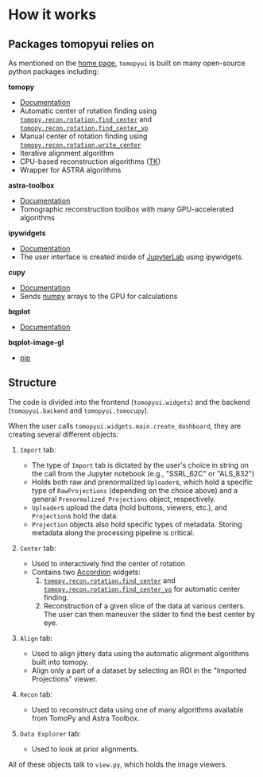 # How it works

## Packages tomopyui relies on

As mentioned on the [home page](https://tomopyui.readthedocs.io/en/latest/), `tomopyui` is built on many open-source python packages including:

**tomopy**

- [Documentation](https://tomopy.readthedocs.io/en/latest/)
- Automatic center of rotation finding using [`tomopy.recon.rotation.find_center`](https://tomopy.readthedocs.io/en/latest/api/tomopy.recon.rotation.html) and [`tomopy.recon.rotation.find_center_vo`](https://tomopy.readthedocs.io/en/latest/api/tomopy.recon.rotation.html)
- Manual center of rotation finding using [`tomopy.recon.rotation.write_center`](https://tomopy.readthedocs.io/en/latest/api/tomopy.recon.rotation.html)
- Iterative alignment algorithm
- CPU-based reconstruction algorithms ([TK](https://en.wikipedia.org/wiki/To_come_(publishing)))
- Wrapper for ASTRA algorithms

**astra-toolbox**

- [Documentation](https://www.astra-toolbox.com/)
- Tomographic reconstruction toolbox with many GPU-accelerated algorithms

**ipywidgets**

- [Documentation](https://ipywidgets.readthedocs.io/en/latest/)
- The user interface is created inside of [JupyterLab](https://jupyterlab.readthedocs.io/en/stable/getting_started/overview.html) using ipywidgets.

**cupy**

- [Documentation](https://docs.cupy.dev/en/stable/overview.html)
- Sends [numpy](https://numpy.org/doc/1.21/) arrays to the GPU for calculations

**bqplot**

- [Documentation](https://bqplot.readthedocs.io/en/latest/)

**bqplot-image-gl**

- [pip](https://pypi.org/project/bqplot-image-gl/)

## Structure

The code is divided into the frontend (`tomopyui.widgets`) and the backend (`tomopyui.backend` and `tomopyui.tomocupy`).

When the user calls `tomopyui.widgets.main.create_dashboard`, they are creating several different objects:

1. `Import` tab:
    - The type of `Import` tab is dictated by the user's choice in string on the call from the Jupyter notebook (e.g., "SSRL_62C" or "ALS_832")
    - Holds both raw and prenormalized `Uploader`s, which hold a specific type of `RawProjections` (depending on the choice above) and a general `Prenormalized_Projections` object, respectively.
    - `Uploader`s upload the data (hold buttons, viewers, etc.), and `Projection`s hold the data.
    - `Projection` objects also hold specific types of metadata. Storing metadata along the processing pipeline is critical.

2. `Center` tab:
    - Used to interactively find the center of rotation
    - Contains two [Accordion](https://ipywidgets.readthedocs.io/en/latest/examples/Widget%20List.html#Accordion) widgets:
        1. [`tomopy.recon.rotation.find_center`](https://tomopy.readthedocs.io/en/latest/api/tomopy.recon.rotation.html) and [`tomopy.recon.rotation.find_center_vo`](https://tomopy.readthedocs.io/en/latest/api/tomopy.recon.rotation.html) for automatic center finding.
        2. Reconstruction of a given slice of the data at various centers. The user can then maneuver the slider to find the best center by eye.

3. `Align` tab:
    - Used to align jittery data using the automatic alignment algorithms built into tomopy.
    - Align only a part of a dataset by selecting an ROI in the "Imported Projections" viewer.

4. `Recon` tab:
    - Used to reconstruct data using one of many algorithms available from TomoPy and Astra Toolbox.

5. `Data Explorer` tab:
    - Used to look at prior alignments.

All of these objects talk to `view.py`, which holds the image viewers.
